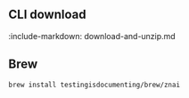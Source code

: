 ## CLI download 

:include-markdown: download-and-unzip.md

## Brew 

```
brew install testingisdocumenting/brew/znai
```